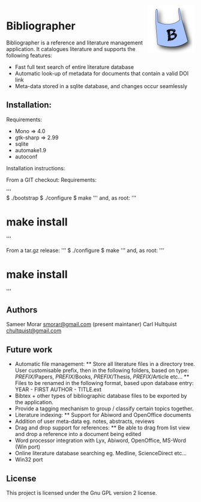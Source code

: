 ﻿<img src="https://github.com/smorar/bibliographer/raw/master/resources/bibliographer.png" align="right" />

# Bibliographer

Bibliographer is a reference and literature management application. It catalogues literature and supports the following features:
 * Fast full text search of entire literature database
 * Automatic look-up of metadata for documents that contain a valid DOI link
 * Meta-data stored in a sqlite database, and changes occur seamlessly

## Installation:

Requirements:
 * Mono => 4.0
 * gtk-sharp => 2.99
 * sqlite
 * automake1.9
 * autoconf

Installation instructions:

From a GIT checkout:
Requirements:

'''        
$ ./bootstrap
$ ./configure
$ make
'''
and, as root:
'''
# make install
'''
        
From a tar.gz release:
'''
$ ./configure
$ make
'''
and, as root:
'''
# make install
'''

## Authors

Sameer Morar <smorar@gmail.com> (present maintaner)
Carl Hultquist <chultquist@gmail.com>

## Future work

 * Automatic file management:
 ** Store all literature files in a directory tree. User customisable prefix, then in the following folders, based on type:
    $PREFIX$/Papers, $PREFIX$/Books, $PREFIX$/Thesis, $PREFIX$/Article etc...
 ** Files to be renamed in the following format, based upon database entry:
    YEAR - FIRST AUTHOR - TITLE.ext
 * Bibtex + other types of bibliographic database files to be exported by the application.
 * Provide a tagging mechanism to group / classify certain topics together.
 * Literature indexing:
 ** Support for Abiword and OpenOffice documents
 * Addition of user meta-data eg. notes, abstracts, reviews
 * Drag and drop support for references:
 ** Be able to drag from list view and drop a reference into a document being edited
 * Word processor integration with Lyx, Abiword, OpenOffice, MS-Word (Win port)
 * Online literature database searching eg. Medline, ScienceDirect etc...
 * Win32 port
 
 ## License
 
 This project is licensed under the Gnu GPL version 2 license.